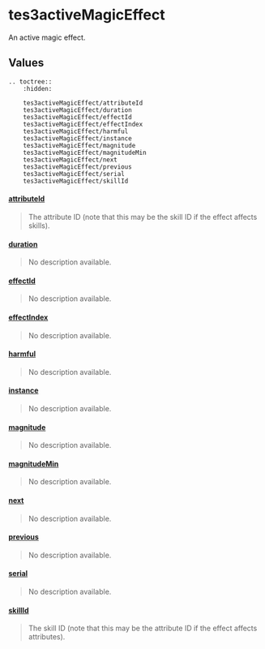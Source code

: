 # tes3activeMagicEffect

An active magic effect.

## Values

```eval_rst
.. toctree::
    :hidden:

    tes3activeMagicEffect/attributeId
    tes3activeMagicEffect/duration
    tes3activeMagicEffect/effectId
    tes3activeMagicEffect/effectIndex
    tes3activeMagicEffect/harmful
    tes3activeMagicEffect/instance
    tes3activeMagicEffect/magnitude
    tes3activeMagicEffect/magnitudeMin
    tes3activeMagicEffect/next
    tes3activeMagicEffect/previous
    tes3activeMagicEffect/serial
    tes3activeMagicEffect/skillId
```

#### [attributeId](tes3activeMagicEffect/attributeId.md)

> The attribute ID (note that this may be the skill ID if the effect affects skills).

#### [duration](tes3activeMagicEffect/duration.md)

> No description available.

#### [effectId](tes3activeMagicEffect/effectId.md)

> No description available.

#### [effectIndex](tes3activeMagicEffect/effectIndex.md)

> No description available.

#### [harmful](tes3activeMagicEffect/harmful.md)

> No description available.

#### [instance](tes3activeMagicEffect/instance.md)

> No description available.

#### [magnitude](tes3activeMagicEffect/magnitude.md)

> No description available.

#### [magnitudeMin](tes3activeMagicEffect/magnitudeMin.md)

> No description available.

#### [next](tes3activeMagicEffect/next.md)

> No description available.

#### [previous](tes3activeMagicEffect/previous.md)

> No description available.

#### [serial](tes3activeMagicEffect/serial.md)

> No description available.

#### [skillId](tes3activeMagicEffect/skillId.md)

> The skill ID (note that this may be the attribute ID if the effect affects attributes).

